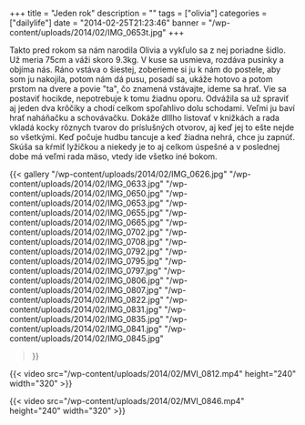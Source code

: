 +++
title = "Jeden rok"
description = ""
tags = ["olivia"]
categories = ["dailylife"]
date = "2014-02-25T21:23:46"
banner = "/wp-content/uploads/2014/02/IMG_0653t.jpg"
+++

Takto pred rokom sa nám narodila Olivia a vykľulo sa z nej poriadne šidlo. Už meria 75cm a váži skoro 9.3kg. V kuse sa usmieva, rozdáva pusinky a objíma nás. Ráno vstáva o šiestej,
zoberieme si ju k nám do postele, aby som ju nakojila, potom nám dá pusu, posadí sa, ukáže hotovo a
potom prstom na dvere a povie "ta", čo znamená vstávajte, ideme sa hrať. Vie sa postaviť hocikde,
nepotrebuje k tomu žiadnu oporu. Odvážila sa už spraviť aj jeden dva krôčiky a chodí celkom
spoľahlivo dolu schodami. Veľmi ju baví hrať naháňačku a schovávačku. Dokáže dlllho listovať v
knižkách a rada vkladá kocky rôznych tvarov do príslušných otvorov, aj keď jej to ešte nejde so
všetkými. Keď počuje hudbu tancuje a keď žiadna nehrá, chce ju zapnúť. Skúša sa kŕmiť lyžičkou a
niekedy je to aj celkom úspešné a v poslednej dobe má veľmi rada mäso, vtedy ide všetko iné bokom.

{{< gallery
    "/wp-content/uploads/2014/02/IMG_0626.jpg"
    "/wp-content/uploads/2014/02/IMG_0633.jpg"
    "/wp-content/uploads/2014/02/IMG_0650.jpg"
    "/wp-content/uploads/2014/02/IMG_0653.jpg"
    "/wp-content/uploads/2014/02/IMG_0655.jpg"
    "/wp-content/uploads/2014/02/IMG_0665.jpg"
    "/wp-content/uploads/2014/02/IMG_0702.jpg"
    "/wp-content/uploads/2014/02/IMG_0708.jpg"
    "/wp-content/uploads/2014/02/IMG_0792.jpg"
    "/wp-content/uploads/2014/02/IMG_0795.jpg"
    "/wp-content/uploads/2014/02/IMG_0797.jpg"
    "/wp-content/uploads/2014/02/IMG_0806.jpg"
    "/wp-content/uploads/2014/02/IMG_0807.jpg"
    "/wp-content/uploads/2014/02/IMG_0822.jpg"
    "/wp-content/uploads/2014/02/IMG_0831.jpg"
    "/wp-content/uploads/2014/02/IMG_0835.jpg"
    "/wp-content/uploads/2014/02/IMG_0841.jpg"
    "/wp-content/uploads/2014/02/IMG_0845.jpg"
>}}

{{< video src="/wp-content/uploads/2014/02/MVI_0812.mp4" height="240" width="320" >}}



{{< video src="/wp-content/uploads/2014/02/MVI_0846.mp4" height="240" width="320" >}}

